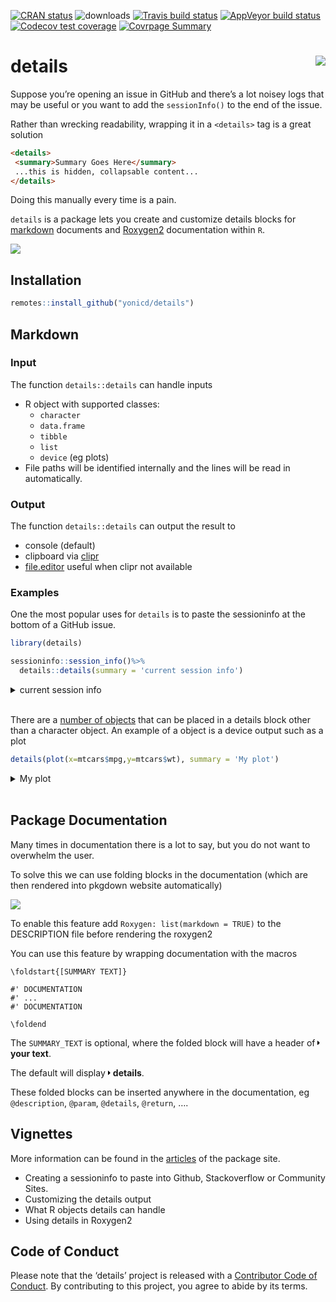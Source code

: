 
<!-- README.md is generated from README.Rmd. Please edit that file -->

<!-- badges: start -->

[![CRAN
status](https://www.r-pkg.org/badges/version/details)](https://CRAN.R-project.org/package=details)
![downloads](http://cranlogs.r-pkg.org/badges/details) [![Travis build
status](https://travis-ci.org/yonicd/details.svg?branch=master)](https://travis-ci.org/yonicd/details)
[![AppVeyor build
status](https://ci.appveyor.com/api/projects/status/github/yonicd/details?branch=master&svg=true)](https://ci.appveyor.com/project/yonicd/details)
[![Codecov test
coverage](https://codecov.io/gh/yonicd/details/branch/master/graph/badge.svg)](https://codecov.io/gh/yonicd/details?branch=master)
[![Covrpage
Summary](https://img.shields.io/badge/covrpage-Last_Build_2019_10_07-brightgreen.svg)](http://tinyurl.com/yyodcwc7)
<!-- badges: end -->

# details <img src="https://github.com/yonicd/details/raw/media/input/logo.png" align="right" />

Suppose you’re opening an issue in GitHub and there’s a lot noisey logs
that may be useful or you want to add the `sessionInfo()` to the end of
the issue.

Rather than wrecking readability, wrapping it in a `<details>` tag is a
great solution

``` md
<details>
 <summary>Summary Goes Here</summary>
 ...this is hidden, collapsable content...
</details>
```

Doing this manually every time is a pain.

`details` is a package lets you create and customize details blocks for
[markdown](#markdown) documents and [Roxygen2](#package-documentation)
documentation within `R`.

![](https://github.com/yonicd/details/raw/media/input/details.gif)

## Installation

``` r
remotes::install_github("yonicd/details")
```

## Markdown

### Input

The function `details::details` can handle inputs

  - R object with supported classes:
      - `character`
      - `data.frame`
      - `tibble`
      - `list`
      - `device` (eg plots)
  - File paths will be identified internally and the lines will be read
    in automatically.

### Output

The function `details::details` can output the result to

  - console (default)
  - clipboard via
    [clipr](https://github.com/mdlincoln/clipr)
  - [file.editor](https://stat.ethz.ch/R-manual/R-devel/library/utils/html/file.edit.html)
    useful when clipr not available

### Examples

One the most popular uses for `details` is to paste the sessioninfo at
the bottom of a GitHub issue.

``` r
library(details)

sessioninfo::session_info()%>%
  details::details(summary = 'current session info')
```

<details closed>

<summary> <span title="Click to Expand"> current session info </span>
</summary>

``` r

─ Session info ──────────────────────────────────────────────────────────
 setting  value                       
 version  R version 3.6.1 (2019-07-05)
 os       macOS Mojave 10.14.5        
 system   x86_64, darwin15.6.0        
 ui       X11                         
 language (EN)                        
 collate  en_US.UTF-8                 
 ctype    en_US.UTF-8                 
 tz       America/New_York            
 date     2019-10-09                  

─ Packages ──────────────────────────────────────────────────────────────
 package     * version    date       lib
 assertthat    0.2.1      2019-03-21 [1]
 cli           1.1.0      2019-03-19 [1]
 clipr         0.7.0      2019-07-23 [1]
 crayon        1.3.4      2017-09-16 [1]
 details     * 0.1.1      2019-10-09 [1]
 digest        0.6.21     2019-09-20 [1]
 evaluate      0.14       2019-05-28 [1]
 htmltools     0.3.6.9004 2019-09-08 [1]
 httr          1.4.1      2019-08-05 [1]
 knitr         1.25       2019-09-18 [1]
 magrittr      1.5        2014-11-22 [1]
 png           0.1-7      2013-12-03 [1]
 R6            2.4.0      2019-02-14 [1]
 Rcpp          1.0.2      2019-07-25 [1]
 rlang         0.4.0      2019-06-25 [1]
 rmarkdown     1.14       2019-07-12 [1]
 sessioninfo   1.1.1      2018-11-05 [1]
 stringi       1.4.3      2019-03-12 [1]
 stringr       1.4.0      2019-02-10 [1]
 withr         2.1.2      2018-03-15 [1]
 xfun          0.10       2019-10-01 [1]
 xml2          1.2.2      2019-08-09 [1]
 yaml          2.2.0      2018-07-25 [1]
 source                            
 CRAN (R 3.6.0)                    
 CRAN (R 3.6.0)                    
 CRAN (R 3.6.0)                    
 CRAN (R 3.6.0)                    
 local                             
 CRAN (R 3.6.0)                    
 CRAN (R 3.6.0)                    
 Github (rstudio/htmltools@840d786)
 CRAN (R 3.6.0)                    
 CRAN (R 3.6.0)                    
 CRAN (R 3.6.0)                    
 CRAN (R 3.6.0)                    
 CRAN (R 3.6.0)                    
 CRAN (R 3.6.0)                    
 CRAN (R 3.6.0)                    
 CRAN (R 3.6.0)                    
 CRAN (R 3.6.0)                    
 CRAN (R 3.6.0)                    
 CRAN (R 3.6.0)                    
 CRAN (R 3.6.0)                    
 CRAN (R 3.6.0)                    
 CRAN (R 3.6.0)                    
 CRAN (R 3.6.0)                    

[1] /Library/Frameworks/R.framework/Versions/3.6/Resources/library
```

</details>

<br>

There are a [number of
objects](https://yonicd.github.io/details/articles/objects.html) that
can be placed in a details block other than a character object. An
example of a object is a device output such as a plot

``` r
details(plot(x=mtcars$mpg,y=mtcars$wt), summary = 'My plot')
```

<details closed>

<summary> <span title="Click to Expand"> My plot </span> </summary>

![](https://i.imgur.com/eDQXJqF.png)

</details>

<br>

## Package Documentation

Many times in documentation there is a lot to say, but you do not want
to overwhelm the user.

To solve this we can use folding blocks in the documentation (which are
then rendered into pkgdown website automatically)

![](https://github.com/yonicd/details/raw/media/input/folding.gif)

To enable this feature add `Roxygen: list(markdown = TRUE)` to the
DESCRIPTION file before rendering the roxygen2

You can use this feature by wrapping documentation with the macros

    \foldstart{[SUMMARY TEXT]}
    
    #' DOCUMENTATION
    #' ...
    #' DOCUMENTATION
    
    \foldend

The `SUMMARY_TEXT` is optional, where the folded block will have a
header of
<svg style="height:0.8em;top:.04em;position:relative;" viewBox="0 0 192 512"><path d="M0 384.662V127.338c0-17.818 21.543-26.741 34.142-14.142l128.662 128.662c7.81 7.81 7.81 20.474 0 28.284L34.142 398.804C21.543 411.404 0 402.48 0 384.662z"/></svg>
**your text**.

The default will display
<svg style="height:0.8em;top:.04em;position:relative;" viewBox="0 0 192 512"><path d="M0 384.662V127.338c0-17.818 21.543-26.741 34.142-14.142l128.662 128.662c7.81 7.81 7.81 20.474 0 28.284L34.142 398.804C21.543 411.404 0 402.48 0 384.662z"/></svg>
**details**.

These folded blocks can be inserted anywhere in the documentation, eg
`@description`, `@param`, `@details`, `@return`, ….

## Vignettes

More information can be found in the
[articles](https://yonicd.github.io/details/) of the package site.

  - Creating a sessioninfo to paste into Github, Stackoverflow or
    Community Sites.
  - Customizing the details output
  - What R objects details can handle
  - Using details in Roxygen2

## Code of Conduct

Please note that the ‘details’ project is released with a [Contributor
Code of
Conduct](https://github.com/yonicd/details/blob/master/CODE_OF_CONDUCT.md).
By contributing to this project, you agree to abide by its terms.
